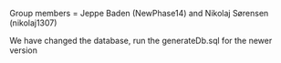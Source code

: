 Group members = Jeppe Baden (NewPhase14) and Nikolaj Sørensen (nikolaj1307)

We have changed the database, run the generateDb.sql for the newer version
